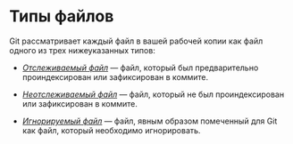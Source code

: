 # Типы файлов

Git рассматривает каждый файл в вашей рабочей копии как файл одного из трех нижеуказанных типов:
 
* <ins>_Отслеживаемый файл_</ins> — файл, который был предварительно проиндексирован или зафиксирован в коммите.

* <ins>_Неотслеживаемый файл_</ins> — файл, который не был проиндексирован или зафиксирован в коммите.

* <ins>_Игнорируемый файл_</ins> — файл, явным образом помеченный для Git как файл, который необходимо игнорировать.

